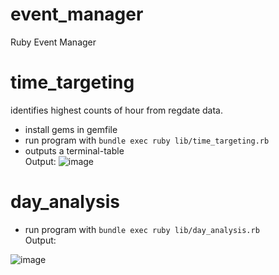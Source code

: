 # event_manager
Ruby Event Manager

# time_targeting
identifies highest counts of hour from regdate data.
- install gems in gemfile
- run program with ```bundle exec ruby lib/time_targeting.rb```
- outputs a terminal-table  
Output:
![image](https://github.com/user-attachments/assets/a7134452-1be8-4b03-888a-c53452e070fe)


# day_analysis
- run program with ```bundle exec ruby lib/day_analysis.rb```  
Output:

![image](https://github.com/user-attachments/assets/7c08dc9b-9287-4865-b666-54e108860c3d)
